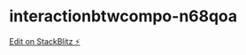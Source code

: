 # interactionbtwcompo-n68qoa

[Edit on StackBlitz ⚡️](https://stackblitz.com/edit/interactionbtwcompo-n68qoa)